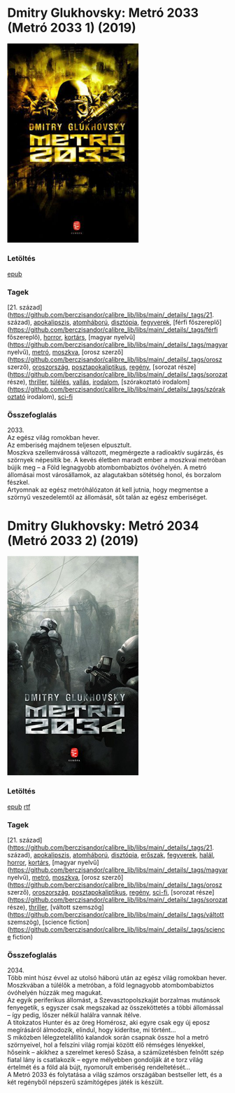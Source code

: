 # <a name="id_482">Dmitry Glukhovsky: Metró 2033 (Metró 2033 1) (2019)</a>
<img src="https://github.com/BercziSandor/calibre_lib/raw/main/libs/main/Dmitry%20Glukhovsky/Metro%202033%20%28482%29/cover.jpg" alt="cover" width="300"/>

### Letöltés
[epub](https://github.com/BercziSandor/calibre_lib/raw/main/libs/main/Dmitry%20Glukhovsky/Metro%202033%20%28482%29/Metro%202033%20-%20Dmitry%20Glukhovsky.epub)

### Tagek
[21. század](https://github.com/berczisandor/calibre_lib/libs/main/_details/_tags/21. század), [apokalipszis](https://github.com/berczisandor/calibre_lib/libs/main/_details/_tags/apokalipszis), [atomháború](https://github.com/berczisandor/calibre_lib/libs/main/_details/_tags/atomháború), [disztópia](https://github.com/berczisandor/calibre_lib/libs/main/_details/_tags/disztópia), [fegyverek](https://github.com/berczisandor/calibre_lib/libs/main/_details/_tags/fegyverek), [férfi főszereplő](https://github.com/berczisandor/calibre_lib/libs/main/_details/_tags/férfi főszereplő), [horror](https://github.com/berczisandor/calibre_lib/libs/main/_details/_tags/horror), [kortárs](https://github.com/berczisandor/calibre_lib/libs/main/_details/_tags/kortárs), [magyar nyelvű](https://github.com/berczisandor/calibre_lib/libs/main/_details/_tags/magyar nyelvű), [metró](https://github.com/berczisandor/calibre_lib/libs/main/_details/_tags/metró), [moszkva](https://github.com/berczisandor/calibre_lib/libs/main/_details/_tags/moszkva), [orosz szerző](https://github.com/berczisandor/calibre_lib/libs/main/_details/_tags/orosz szerző), [oroszország](https://github.com/berczisandor/calibre_lib/libs/main/_details/_tags/oroszország), [posztapokaliptikus](https://github.com/berczisandor/calibre_lib/libs/main/_details/_tags/posztapokaliptikus), [regény](https://github.com/berczisandor/calibre_lib/libs/main/_details/_tags/regény), [sorozat része](https://github.com/berczisandor/calibre_lib/libs/main/_details/_tags/sorozat része), [thriller](https://github.com/berczisandor/calibre_lib/libs/main/_details/_tags/thriller), [túlélés](https://github.com/berczisandor/calibre_lib/libs/main/_details/_tags/túlélés), [vallás](https://github.com/berczisandor/calibre_lib/libs/main/_details/_tags/vallás), [irodalom](https://github.com/berczisandor/calibre_lib/libs/main/_details/_tags/irodalom), [szórakoztató irodalom](https://github.com/berczisandor/calibre_lib/libs/main/_details/_tags/szórakoztató irodalom), [sci-fi](https://github.com/berczisandor/calibre_lib/libs/main/_details/_tags/sci-fi)

### Összefoglalás
<div>
<p>2033.<br>Az egész világ romokban hever.<br>Az emberiség majdnem teljesen elpusztult.<br>Moszkva szellemvárossá változott, megmérgezte a radioaktív sugárzás, és szörnyek népesítik be. A kevés életben maradt ember a moszkvai metróban bújik meg – a Föld legnagyobb atombombabiztos óvóhelyén. A metró állomásai most városállamok, az alagutakban sötétség honol, és borzalom fészkel.<br>Artyomnak az egész metróhálózaton át kell jutnia, hogy megmentse a szörnyű veszedelemtől az állomását, sőt talán az egész emberiséget.</p></div>


# <a name="id_355">Dmitry Glukhovsky: Metró 2034 (Metró 2033 2) (2019)</a>
<img src="https://github.com/BercziSandor/calibre_lib/raw/main/libs/main/Dmitry%20Glukhovsky/Metro%202034%20%28355%29/cover.jpg" alt="cover" width="300"/>

### Letöltés
[epub](https://github.com/BercziSandor/calibre_lib/raw/main/libs/main/Dmitry%20Glukhovsky/Metro%202034%20%28355%29/Metro%202034%20-%20Dmitry%20Glukhovsky.epub) 
 [rtf](https://github.com/BercziSandor/calibre_lib/raw/main/libs/main/Dmitry%20Glukhovsky/Metro%202034%20%28355%29/Metro%202034%20-%20Dmitry%20Glukhovsky.rtf)

### Tagek
[21. század](https://github.com/berczisandor/calibre_lib/libs/main/_details/_tags/21. század), [apokalipszis](https://github.com/berczisandor/calibre_lib/libs/main/_details/_tags/apokalipszis), [atomháború](https://github.com/berczisandor/calibre_lib/libs/main/_details/_tags/atomháború), [disztópia](https://github.com/berczisandor/calibre_lib/libs/main/_details/_tags/disztópia), [erőszak](https://github.com/berczisandor/calibre_lib/libs/main/_details/_tags/erőszak), [fegyverek](https://github.com/berczisandor/calibre_lib/libs/main/_details/_tags/fegyverek), [halál](https://github.com/berczisandor/calibre_lib/libs/main/_details/_tags/halál), [horror](https://github.com/berczisandor/calibre_lib/libs/main/_details/_tags/horror), [kortárs](https://github.com/berczisandor/calibre_lib/libs/main/_details/_tags/kortárs), [magyar nyelvű](https://github.com/berczisandor/calibre_lib/libs/main/_details/_tags/magyar nyelvű), [metró](https://github.com/berczisandor/calibre_lib/libs/main/_details/_tags/metró), [moszkva](https://github.com/berczisandor/calibre_lib/libs/main/_details/_tags/moszkva), [orosz szerző](https://github.com/berczisandor/calibre_lib/libs/main/_details/_tags/orosz szerző), [oroszország](https://github.com/berczisandor/calibre_lib/libs/main/_details/_tags/oroszország), [posztapokaliptikus](https://github.com/berczisandor/calibre_lib/libs/main/_details/_tags/posztapokaliptikus), [regény](https://github.com/berczisandor/calibre_lib/libs/main/_details/_tags/regény), [sci-fi](https://github.com/berczisandor/calibre_lib/libs/main/_details/_tags/sci-fi), [sorozat része](https://github.com/berczisandor/calibre_lib/libs/main/_details/_tags/sorozat része), [thriller](https://github.com/berczisandor/calibre_lib/libs/main/_details/_tags/thriller), [váltott szemszög](https://github.com/berczisandor/calibre_lib/libs/main/_details/_tags/váltott szemszög), [science fiction](https://github.com/berczisandor/calibre_lib/libs/main/_details/_tags/science fiction)

### Összefoglalás
<div>
<p>2034.<br>Több mint húsz évvel az utolsó háború után az egész világ romokban hever. Moszkvában a túlélők a metróban, a föld legnagyobb atombombabiztos óvóhelyén húzzák meg magukat.<br>Az egyik periferikus állomást, a Szevasztopolszkaját borzalmas mutánsok fenyegetik, s egyszer csak megszakad az összeköttetés a többi állomással – így pedig, lőszer nélkül halálra vannak ítélve.<br>A titokzatos Hunter és az öreg Homérosz, aki egyre csak egy új eposz megírásáról álmodozik, elindul, hogy kiderítse, mi történt…<br>S miközben lélegzetelállító kalandok során csapnak össze hol a metró szörnyeivel, hol a felszíni világ romjai között élő rémséges lényekkel, hőseink – akikhez a szerelmet kereső Szása, a száműzetésben felnőtt szép fiatal lány is csatlakozik – egyre mélyebben gondolják át e torz világ értelmét és a föld alá bújt, nyomorult emberiség rendeltetését…<br>A Metró 2033 és folytatása a világ számos országában bestseller lett, és a két regényből népszerű számítógépes játék is készült.</p></div>


